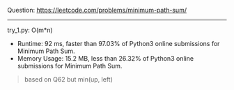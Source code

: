 Question: https://leetcode.com/problems/minimum-path-sum/

---

try_1.py: O(m*n)
* Runtime: 92 ms, faster than 97.03% of Python3 online submissions for Minimum Path Sum.
* Memory Usage: 15.2 MB, less than 26.32% of Python3 online submissions for Minimum Path Sum.

> based on Q62 but min(up, left)

